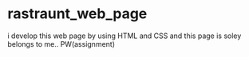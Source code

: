 # rastraunt_web_page
i develop this web page by using HTML and CSS and this page is soley belongs to me.. PW(assignment)
